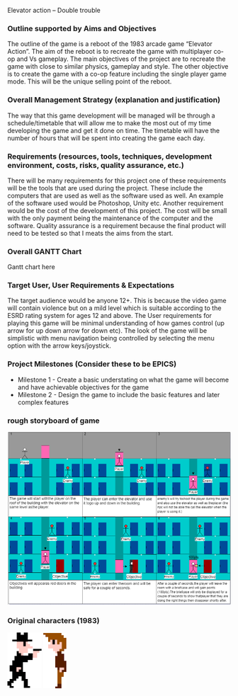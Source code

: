 Elevator action – Double trouble
### Outline supported by Aims and Objectives
The outline of the game is a reboot of the 1983 arcade game “Elevator Action”. The aim of the reboot is to recreate the game with multiplayer co-op and Vs gameplay. The main objectives of the project are to recreate the game with close to similar physics, gameplay and style. The other objective is to create the game with a co-op feature including the single player game mode. This will be the unique selling point of the reboot.
### Overall Management Strategy (explanation and justification)
The way that this game development will be managed will be through a schedule/timetable that will allow me to make the most out of my time developing the game and get it done on time. The timetable will have the number of hours that will be spent into creating the game each day.
### Requirements (resources, tools, techniques, development environment, costs, risks, quality assurance, etc.)
There will be many requirements for this project one of these requirements will be the tools that are used during the project. These include the computers that are used as well as the software used as well. An example of the software used would be Photoshop, Unity etc. Another requirement would be the cost of the development of this project. The cost will be small with the only payment being the maintenance of the computer and the software. Quality assurance is a requirement because the final product will need to be tested so that I meats the aims from the start.
### Overall GANTT Chart
Gantt chart here
### Target User, User Requirements & Expectations
The target audience would be anyone 12+. This is because the video game will contain violence but on a mild level which is suitable according to the ESRD rating system for ages 12 and above. The User requirements for playing this game will be minimal understanding of how games control (up arrow for up down arrow for down etc). The look of the game will be simplistic with menu navigation being controlled by selecting the menu option with the arrow keys/joystick.
### Project Milestones (Consider these to be EPICS)
-	Milestone 1	-
Create a basic understating on what the game will become and have achievable objectives for the game
-	Milestone 2	-
Design the game to include the basic features and later complex features
### rough storyboard of game
![First Gantt](https://github.com/HORNETJOE/Capstone-Project/blob/master/CAPstoryboard.PNG)
### Original characters (1983)
![First Gantt](https://github.com/HORNETJOE/Capstone-Project/blob/master/EA_Enemy.PNG)
![First Gantt](https://github.com/HORNETJOE/Capstone-Project/blob/master/EA_player.PNG)
